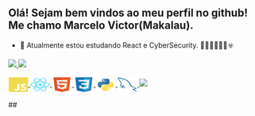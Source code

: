 ## Olá! Sejam bem vindos ao meu perfil no github! Me chamo Marcelo Victor(Makalau).

- 🌱 Atualmente estou estudando React e CyberSecurity. 👩🏻‍💻🕵🏻‍♂️☣️

<div align="center" style="display: flex">
  <a href="https://github.com/makalau">
  <img height="180em" src="https://github-readme-stats.vercel.app/api?username=makalau&show_icons=true&theme=dark&include_all_commits=true&count_private=true"/>
  <img height="180em" src="https://github-readme-stats.vercel.app/api/top-langs/?username=makalau&layout=compact&langs_count=7&theme=dark"/>
</div>
<div style="display: inline_block"><br>
  <img align="center" alt="Makalau-JS" height="30" width="40" src="https://raw.githubusercontent.com/devicons/devicon/master/icons/javascript/javascript-plain.svg">
  <img align="center" alt="Makalau-React" height="30" width="40" src="https://raw.githubusercontent.com/devicons/devicon/master/icons/react/react-original.svg">
  <img align="center" alt="Makalau-HTML" height="30" width="40" src="https://raw.githubusercontent.com/devicons/devicon/master/icons/html5/html5-original.svg">
  <img align="center" alt="Makalau-CSS" height="30" width="40" src="https://raw.githubusercontent.com/devicons/devicon/master/icons/css3/css3-original.svg">
  <img align="center" alt="Makalau-Python" height="30" width="40" src="https://raw.githubusercontent.com/devicons/devicon/master/icons/python/python-original.svg">
  <img align="center" alt="Makalau-MySQL" height="30" width="40" src="https://raw.githubusercontent.com/devicons/devicon/master/icons/mysql/mysql-original.svg">
  <a href="https://www.linkedin.com/in/marcelo-victor-9a885315b" target="_blank"><img src="https://img.shields.io/badge/-LinkedIn-%230077B5?style=for-the-badge&logo=linkedin&logoColor=white" target="_blank"></a>  
</div><br>
 ##



